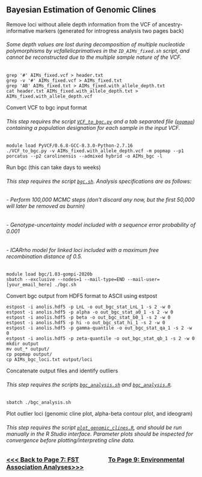 ## Bayesian Estimation of Genomic Clines
Remove loci without allele depth information from the VCF of ancestry-informative markers (generated for introgress analysis two pages back)
###### Some depth values are lost during decomposition of multiple nucleotide polymorphisms by vcfallelicprimatives in the `ID_AIMs_fixed.sh` script, and cannot be reconstructed due to the multiple sample nature of the VCF.
```
grep '#' AIMs_fixed.vcf > header.txt
grep -v '#' AIMs_fixed.vcf > AIMs_fixed.txt
grep 'AB' AIMs_fixed.txt > AIMs_fixed.with_allele_depth.txt
cat header.txt AIMs_fixed.with_allele_depth.txt > AIMs_fixed.with_allele_depth.vcf
```
Convert VCF to bgc input format
###### This step requires the script [`VCF_to_bgc.py`](https://github.com/tylerdevos/green_anole_hybridization/blob/main/script/VCF_to_bgc.py) and a tab separated file ([`popmap`](https://github.com/tylerdevos/green_anole_hybridization/blob/main/other_files/popmap)) containing a population designation for each sample in the input VCF.
```
module load PyVCF/0.6.8-GCC-8.3.0-Python-2.7.16
./VCF_to_bgc.py -v AIMs_fixed.with_allele_depth.vcf -m popmap --p1 porcatus --p2 carolinensis --admixed hybrid -o AIMs_bgc -l
```
Run bgc (this can take days to weeks)
###### This step requires the script [`bgc.sh`](https://github.com/tylerdevos/green_anole_hybridization/blob/main/script/bgc.sh). Analysis specifications are as follows:
###### - Perform 100,000 MCMC steps (don't discard any now, but the first 50,000 will later be removed as burnin)
###### - Genotype-uncertainty model included with a sequence error probability of 0.001
###### - ICARrho model for linked loci included with a maximum free recombination distance of 0.5.

```
module load bgc/1.03-gompi-2020b
sbatch --exclusive --nodes=1 --mail-type=END --mail-user=[your_email_here] ./bgc.sh
```
Convert bgc output from HDF5 format to ASCII using estpost
```
estpost -i anolis.hdf5 -p LnL -o out_bgc_stat_LnL_1 -s 2 -w 0
estpost -i anolis.hdf5 -p alpha -o out_bgc_stat_a0_1 -s 2 -w 0
estpost -i anolis.hdf5 -p beta -o out_bgc_stat_b0_1 -s 2 -w 0
estpost -i anolis.hdf5 -p hi -o out_bgc_stat_hi_1 -s 2 -w 0
estpost -i anolis.hdf5 -p gamma-quantile -o out_bgc_stat_qa_1 -s 2 -w 0
estpost -i anolis.hdf5 -p zeta-quantile -o out_bgc_stat_qb_1 -s 2 -w 0
mkdir output
mv out_* output/
cp popmap output/
cp AIMs_bgc_loci.txt output/loci
```
Concatenate output files and identify outliers
###### This step requires the scripts [`bgc_analysis.sh`](https://github.com/tylerdevos/green_anole_hybridization/blob/main/script/bgc_analysis.sh) and [`bgc_analysis.R`](https://github.com/tylerdevos/green_anole_hybridization/blob/main/script/bgc_analysis.R).
```
sbatch ./bgc_analysis.sh
```

Plot outlier loci (genomic cline plot, alpha-beta contour plot, and ideogram)
###### This step requires the script [`plot_genomic_clines.R`](https://github.com/tylerdevos/green_anole_hybridization/blob/main/script/plot_genomic_clines.R), and should be run manually in the R Studio interface. Parameter plots should be inspected for convergence before plotting/interpreting cline data.

### [<<< Back to Page 7: FST](https://github.com/tylerdevos/green_anole_hybridization/blob/main/7_FST.md)                    [To Page 9: Environmental Association Analyses>>>](https://github.com/tylerdevos/green_anole_hybridization/blob/main/9_environmental_association_analyses.md)
